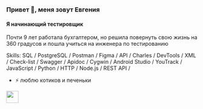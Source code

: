 ### Привет 👋, меня зовут Евгения
#### Я начинающий тестировщик
Почти 9 лет работала бухгалтером, но решила повернуть свою жизнь на 360 градусов и пошла учиться на инженера по тестированию

Skills: SQL / PostgreSQL / Postman / Figma / API / Charles / DevTools / XML / Check-list / Swagger / Apidoc / Cygwin / Android Studio / YouTrack / JavaScript / Python / HTTP / Node.js / REST API /


- ⚡ люблю котиков и печеньки 

<p align="left"> <a href="https://www.github.com/Zhekachka.git" target="_blank" rel="noreferrer"><img src="https://raw.githubusercontent.com/danielcranney/readme-generator/main/public/icons/socials/github.svg" width="32" height="32" /></a></p>


